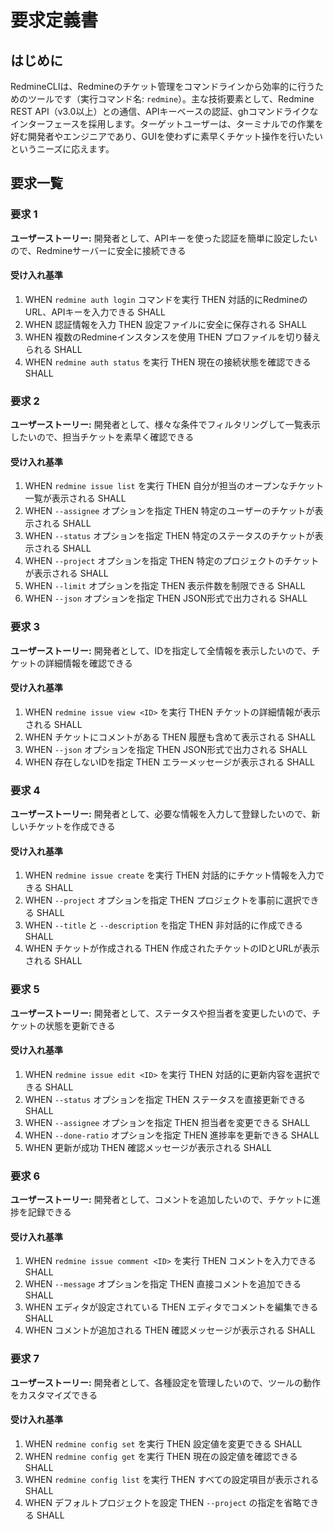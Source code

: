 # 要求定義書

## はじめに

RedmineCLIは、Redmineのチケット管理をコマンドラインから効率的に行うためのツールです（実行コマンド名: `redmine`）。主な技術要素として、Redmine REST API（v3.0以上）との通信、APIキーベースの認証、ghコマンドライクなインターフェースを採用します。ターゲットユーザーは、ターミナルでの作業を好む開発者やエンジニアであり、GUIを使わずに素早くチケット操作を行いたいというニーズに応えます。

## 要求一覧

### 要求 1
**ユーザーストーリー:** 開発者として、APIキーを使った認証を簡単に設定したいので、Redmineサーバーに安全に接続できる

#### 受け入れ基準
1. WHEN `redmine auth login` コマンドを実行 THEN 対話的にRedmineのURL、APIキーを入力できる SHALL
2. WHEN 認証情報を入力 THEN 設定ファイルに安全に保存される SHALL
3. WHEN 複数のRedmineインスタンスを使用 THEN プロファイルを切り替えられる SHALL
4. WHEN `redmine auth status` を実行 THEN 現在の接続状態を確認できる SHALL

### 要求 2
**ユーザーストーリー:** 開発者として、様々な条件でフィルタリングして一覧表示したいので、担当チケットを素早く確認できる

#### 受け入れ基準
1. WHEN `redmine issue list` を実行 THEN 自分が担当のオープンなチケット一覧が表示される SHALL
2. WHEN `--assignee` オプションを指定 THEN 特定のユーザーのチケットが表示される SHALL
3. WHEN `--status` オプションを指定 THEN 特定のステータスのチケットが表示される SHALL
4. WHEN `--project` オプションを指定 THEN 特定のプロジェクトのチケットが表示される SHALL
5. WHEN `--limit` オプションを指定 THEN 表示件数を制限できる SHALL
6. WHEN `--json` オプションを指定 THEN JSON形式で出力される SHALL

### 要求 3
**ユーザーストーリー:** 開発者として、IDを指定して全情報を表示したいので、チケットの詳細情報を確認できる

#### 受け入れ基準
1. WHEN `redmine issue view <ID>` を実行 THEN チケットの詳細情報が表示される SHALL
2. WHEN チケットにコメントがある THEN 履歴も含めて表示される SHALL
3. WHEN `--json` オプションを指定 THEN JSON形式で出力される SHALL
4. WHEN 存在しないIDを指定 THEN エラーメッセージが表示される SHALL

### 要求 4
**ユーザーストーリー:** 開発者として、必要な情報を入力して登録したいので、新しいチケットを作成できる

#### 受け入れ基準
1. WHEN `redmine issue create` を実行 THEN 対話的にチケット情報を入力できる SHALL
2. WHEN `--project` オプションを指定 THEN プロジェクトを事前に選択できる SHALL
3. WHEN `--title` と `--description` を指定 THEN 非対話的に作成できる SHALL
4. WHEN チケットが作成される THEN 作成されたチケットのIDとURLが表示される SHALL

### 要求 5
**ユーザーストーリー:** 開発者として、ステータスや担当者を変更したいので、チケットの状態を更新できる

#### 受け入れ基準
1. WHEN `redmine issue edit <ID>` を実行 THEN 対話的に更新内容を選択できる SHALL
2. WHEN `--status` オプションを指定 THEN ステータスを直接更新できる SHALL
3. WHEN `--assignee` オプションを指定 THEN 担当者を変更できる SHALL
4. WHEN `--done-ratio` オプションを指定 THEN 進捗率を更新できる SHALL
5. WHEN 更新が成功 THEN 確認メッセージが表示される SHALL

### 要求 6
**ユーザーストーリー:** 開発者として、コメントを追加したいので、チケットに進捗を記録できる

#### 受け入れ基準
1. WHEN `redmine issue comment <ID>` を実行 THEN コメントを入力できる SHALL
2. WHEN `--message` オプションを指定 THEN 直接コメントを追加できる SHALL
3. WHEN エディタが設定されている THEN エディタでコメントを編集できる SHALL
4. WHEN コメントが追加される THEN 確認メッセージが表示される SHALL

### 要求 7
**ユーザーストーリー:** 開発者として、各種設定を管理したいので、ツールの動作をカスタマイズできる

#### 受け入れ基準
1. WHEN `redmine config set` を実行 THEN 設定値を変更できる SHALL
2. WHEN `redmine config get` を実行 THEN 現在の設定値を確認できる SHALL
3. WHEN `redmine config list` を実行 THEN すべての設定項目が表示される SHALL
4. WHEN デフォルトプロジェクトを設定 THEN `--project` の指定を省略できる SHALL